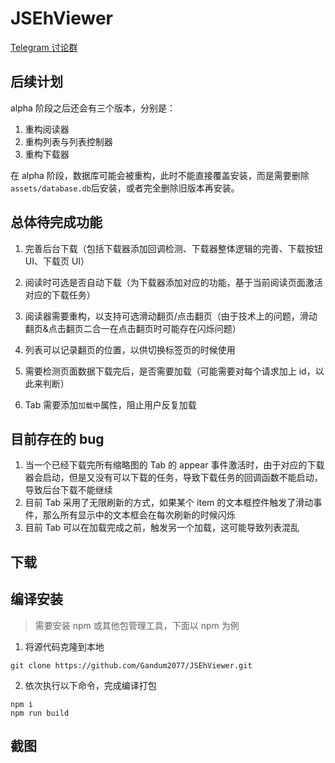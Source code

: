 # JSEhViewer

[Telegram 讨论群](https://t.me/jsehviewer)

## 后续计划

alpha 阶段之后还会有三个版本，分别是：

1. 重构阅读器
2. 重构列表与列表控制器
3. 重构下载器

在 alpha 阶段，数据库可能会被重构，此时不能直接覆盖安装，而是需要删除`assets/database.db`后安装，或者完全删除旧版本再安装。

## 总体待完成功能

1. 完善后台下载（包括下载器添加回调检测、下载器整体逻辑的完善、下载按钮 UI、下载页 UI）
2. 阅读时可选是否自动下载（为下载器添加对应的功能，基于当前阅读页面激活对应的下载任务）

3. 阅读器需要重构，以支持可选滑动翻页/点击翻页（由于技术上的问题，滑动翻页&点击翻页二合一在点击翻页时可能存在闪烁问题）

4. 列表可以记录翻页的位置，以供切换标签页的时候使用

5. 需要检测页面数据下载完后，是否需要加载（可能需要对每个请求加上 id，以此来判断）
6. Tab 需要添加`加载中`属性，阻止用户反复加载

## 目前存在的 bug

1. 当一个已经下载完所有缩略图的 Tab 的 appear 事件激活时，由于对应的下载器会启动，但是又没有可以下载的任务，导致下载任务的回调函数不能启动，导致后台下载不能继续
2. 目前 Tab 采用了无限刷新的方式，如果某个 item 的文本框控件触发了滑动事件，那么所有显示中的文本框会在每次刷新的时候闪烁
3. 目前 Tab 可以在加载完成之前，触发另一个加载，这可能导致列表混乱

## 下载

## 编译安装

> 需要安装 npm 或其他包管理工具，下面以 npm 为例

1. 将源代码克隆到本地

```
git clone https://github.com/Gandum2077/JSEhViewer.git
```

2. 依次执行以下命令，完成编译打包

```
npm i
npm run build
```

## 截图
